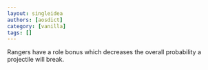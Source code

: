 ```yaml
---
layout: singleidea
authors: [aosdict]
category: [vanilla]
tags: []
---
```

Rangers have a role bonus which decreases the overall probability a projectile will break.
